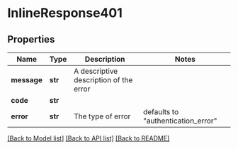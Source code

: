 # InlineResponse401


## Properties
Name | Type | Description | Notes
------------ | ------------- | ------------- | -------------
**message** | **str** | A descriptive description of the error  | 
**code** | **str** |  | 
**error** | **str** | The type of error | defaults to "authentication_error"

[[Back to Model list]](../README.md#documentation-for-models) [[Back to API list]](../README.md#documentation-for-api-endpoints) [[Back to README]](../README.md)


